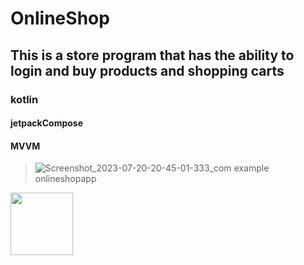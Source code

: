 # OnlineShop
## This is a store program that has the ability to login and buy products and shopping carts
### kotlin
#### jetpackCompose
#### MVVM
> ![Screenshot_2023-07-20-20-45-01-333_com example onlineshopapp](https://github.com/Reezaa97/OnlineShop/assets/142265400/0b60766f-f640-441b-a95d-8e32728bded2)

<img src="[Screenshot_2023-07-20-20-45-01-333_com example onlineshopapp](https://github.com/Reezaa97/OnlineShop/assets/142265400/0b60766f-f640-441b-a95d-8e32728bded2)https://github.com/Reezaa97/OnlineShop/assets/142265400/0b60766f-f640-441b-a95d-8e32728bded2" width="100" height="100">
